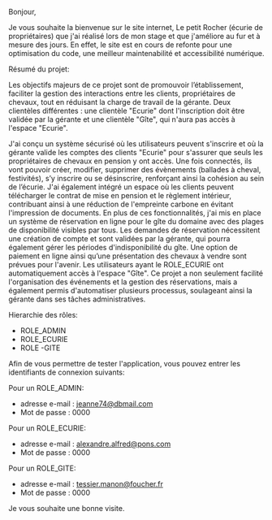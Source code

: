 Bonjour,

Je vous souhaite la bienvenue sur le site internet, Le petit Rocher (écurie de propriétaires) que j'ai réalisé lors de mon stage 
et que j'améliore au fur et à mesure des jours.
En effet, le site est en cours de refonte pour une optimisation du code, une meilleur maintenabilité et accessibilité numérique.

Résumé du projet:

Les objectifs majeurs de ce projet sont de promouvoir l’établissement, faciliter la gestion des interactions entre les clients, 
propriétaires de chevaux, tout en réduisant la charge de travail de la gérante. 
Deux clientèles différentes : une clientèle "Ecurie" dont l'inscription doit être validée par la gérante et une clientèle "Gîte",
qui n'aura pas accès à l'espace "Ecurie".

J'ai conçu un système sécurisé où les utilisateurs peuvent s'inscrire et où la gérante valide les comptes des clients "Ecurie" 
pour s'assurer que seuls les propriétaires de chevaux en pension y ont accès. Une fois connectés, ils vont pouvoir créer, 
modifier, supprimer des évènements (ballades à cheval, festivités), s’y inscrire ou se désinscrire, renforçant ainsi 
la cohésion au sein de l’écurie. 
J'ai également intégré un espace où les clients peuvent télécharger le contrat de mise en pension et le règlement intérieur, 
contribuant ainsi à une réduction de l'empreinte carbone en évitant l'impression de documents.
En plus de ces fonctionnalités, j'ai mis en place un système de réservation en ligne pour le gîte du domaine avec des plages de 
disponibilité visibles par tous. Les demandes de réservation nécessitent une création de compte et sont validées par la gérante, 
qui pourra également gérer les périodes d'indisponibilité du gîte. Une option de paiement en ligne ainsi qu’une présentation des 
chevaux à vendre sont prévues pour l'avenir.
Les utilisateurs ayant le ROLE_ECURIE ont automatiquement accès à l'espace "Gîte".
Ce projet a non seulement facilité l'organisation des événements et la gestion des réservations, mais a également permis d'automatiser
plusieurs processus, soulageant ainsi la gérante dans ses tâches administratives.

Hierarchie des rôles:
- ROLE_ADMIN
- ROLE_ECURIE
- ROLE -GITE

Afin de vous permettre de tester l'application, vous pouvez entrer les identifiants de connexion suivants:

Pour un ROLE_ADMIN:
- adresse e-mail : jeanne74@dbmail.com
- Mot de passe : 0000

Pour un ROLE_ECURIE:
- adresse e-mail : alexandre.alfred@pons.com
- Mot de passe : 0000

Pour un ROLE_GITE:
- adresse e-mail : tessier.manon@foucher.fr
- Mot de passe : 0000

Je vous souhaite une bonne visite.
